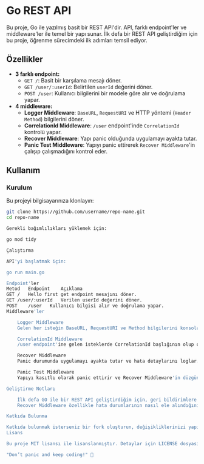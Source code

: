 # Go REST API

Bu proje, Go ile yazılmış basit bir REST API'dir. API, farklı endpoint'ler ve middleware'ler ile temel bir yapı sunar. İlk defa bir REST API geliştirdiğim için bu proje, öğrenme sürecimdeki ilk adımları temsil ediyor.

## Özellikler
- **3 farklı endpoint:**
  - `GET /`: Basit bir karşılama mesajı döner.
  - `GET /user/:userId`: Belirtilen `userId` değerini döner.
  - `POST /user`: Kullanıcı bilgilerini bir modele göre alır ve doğrulama yapar.
- **4 middleware:**
  - **Logger Middleware**: `BaseURL`, `RequestURI` ve HTTP yöntemi (`Header Method`) bilgilerini döner.
  - **CorrelationId Middleware**: `/user` endpoint'inde `CorrelationId` kontrolü yapar.
  - **Recover Middleware**: Yapı panic olduğunda uygulamayı ayakta tutar.
  - **Panic Test Middleware**: Yapıyı panic ettirerek `Recover Middleware`'in çalışıp çalışmadığını kontrol eder.

## Kullanım

### Kurulum
Bu projeyi bilgisayarınıza klonlayın:
```bash
git clone https://github.com/username/repo-name.git
cd repo-name

Gerekli bağımlılıkları yüklemek için:

go mod tidy

Çalıştırma

API'yi başlatmak için:

go run main.go

Endpoint'ler
Metod	Endpoint	Açıklama
GET	/	Hello first get endpoint mesajını döner.
GET	/user/:userId	Verilen userId değerini döner.
POST	/user	Kullanıcı bilgisi alır ve doğrulama yapar.
Middleware'ler

    Logger Middleware
    Gelen her isteğin BaseURL, RequestURI ve Method bilgilerini konsola yazdırır.

    CorrelationId Middleware
    /user endpoint'ine gelen isteklerde CorrelationId başlığının olup olmadığını kontrol eder. Eğer eksikse, 400 hata kodu döner.

    Recover Middleware
    Panic durumunda uygulamayı ayakta tutar ve hata detaylarını loglar.

    Panic Test Middleware
    Yapıyı kasıtlı olarak panic ettirir ve Recover Middleware'in düzgün çalıştığını doğrular.

Geliştirme Notları

    İlk defa GO ile bir REST API geliştirdiğim için, geri bildirimlere açık bir yapıya sahibim. Projenin eksik veya geliştirilebilir yönlerini paylaşabilirsiniz.
    Recover Middleware özellikle hata durumlarının nasıl ele alındığını göstermek için eklendi.

Katkıda Bulunma

Katkıda bulunmak isterseniz bir fork oluşturun, değişikliklerinizi yapın ve bir pull request açın.
Lisans

Bu proje MIT lisansı ile lisanslanmıştır. Detaylar için LICENSE dosyasına bakabilirsiniz.

"Don’t panic and keep coding!" 🚀